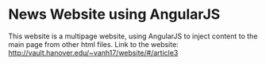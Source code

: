 # News Website using AngularJS
This website is a multipage website, using AngularJS to inject content to the main page from other html files.
Link to the website:
http://vault.hanover.edu/~vanh17/website/#/article3
